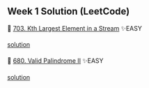 ## Week 1 Solution (LeetCode)

👀 [703. Kth Largest Element in a Stream](https://leetcode.com/problems/kth-largest-element-in-a-stream/) ✨EASY
####
[solution](https://github.com/BBBOMi/Algorithms-New/blob/master/week34/Leet703.kt)
####
👀 [680. Valid Palindrome II](https://leetcode.com/problems/valid-palindrome-ii/) ✨EASY
####
[solution](https://github.com/BBBOMi/Algorithms-New/blob/master/week34/Leet680.kt)
####

